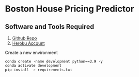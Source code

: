 # Boston House Pricing Predictor

## Software and Tools Required

1. [Github Repo](https://github.com)
2. [Heroku Account](https://heroku.com)

Create a new environment

```
conda create -name development python==3.9 -y
conda activate development
pip install -r requirements.txt
```